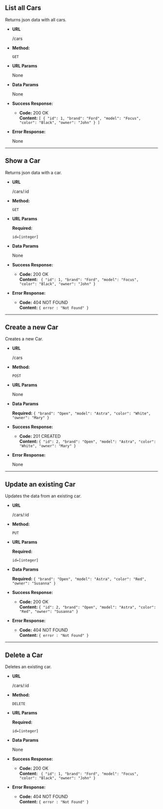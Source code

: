 **List all Cars**
----
Returns json data with all cars.

* **URL**

  /cars

* **Method:**

  `GET`

*  **URL Params**
   
   None

* **Data Params**

  None

* **Success Response:**

    * **Code:** 200 OK<br />
      **Content:** `[
      {
      "id": 1,
      "brand": "Ford",
      "model": "Focus",
      "color": "Black",
      "owner": "John"
      }
      ]`

* **Error Response:**

    None

---

**Show a Car**
----
Returns json data with a car.

* **URL**

  /cars/:id

* **Method:**

  `GET`

*  **URL Params**

   **Required:**

   `id=[integer]`

* **Data Params**

  None

* **Success Response:**

    * **Code:** 200 OK<br />
      **Content:** `
      {
      "id": 1,
      "brand": "Ford",
      "model": "Focus",
      "color": "Black",
      "owner": "John"
      }`

* **Error Response:**

    * **Code:** 404 NOT FOUND <br />
      **Content:** `{ error : "Not Found" }`

---

**Create a new Car**
----
Creates a new Car.

* **URL**

  /cars

* **Method:**

  `POST`

*  **URL Params**

   None

* **Data Params**

  **Required:** ``
   {
    "brand": "Open",
    "model": "Astra",
    "color": "White",
    "owner": "Mary"
}  ``

* **Success Response:**

    * **Code:** 201 CREATED<br />
      **Content:** `{
      "id": 2,
      "brand": "Open",
      "model": "Astra",
      "color": "White",
      "owner": "Mary"
      }`

* **Error Response:**

  None

---

**Update an existing Car**
----
Updates the data from an existing car.

* **URL**

  /cars/:id

* **Method:**

  `PUT`

*  **URL Params**

   **Required:**

   `id=[integer]`

* **Data Params**

  **Required:** ``
  {
  "brand": "Open",
  "model": "Astra",
  "color": "Red",
  "owner": "Susanna"
  }  ``

* **Success Response:**

    * **Code:** 200 OK <br />
      **Content:** `{
      "id": 2,
      "brand": "Open",
      "model": "Astra",
      "color": "Red",
      "owner": "Susanna"
      }`

* **Error Response:**

    * **Code:** 404 NOT FOUND <br />
      **Content:** `{ error : "Not Found" }`

---

**Delete a Car**
----
Deletes an existing car.

* **URL**

  /cars/:id

* **Method:**

  `DELETE`

*  **URL Params**

   **Required:**

   `id=[integer]`

* **Data Params**

  None

* **Success Response:**

    * **Code:** 200 OK<br />
      **Content:** `
      {
      "id": 1,
      "brand": "Ford",
      "model": "Focus",
      "color": "Black",
      "owner": "John"
      }`

* **Error Response:**

    * **Code:** 404 NOT FOUND <br />
      **Content:** `{ error : "Not Found" }`
      
